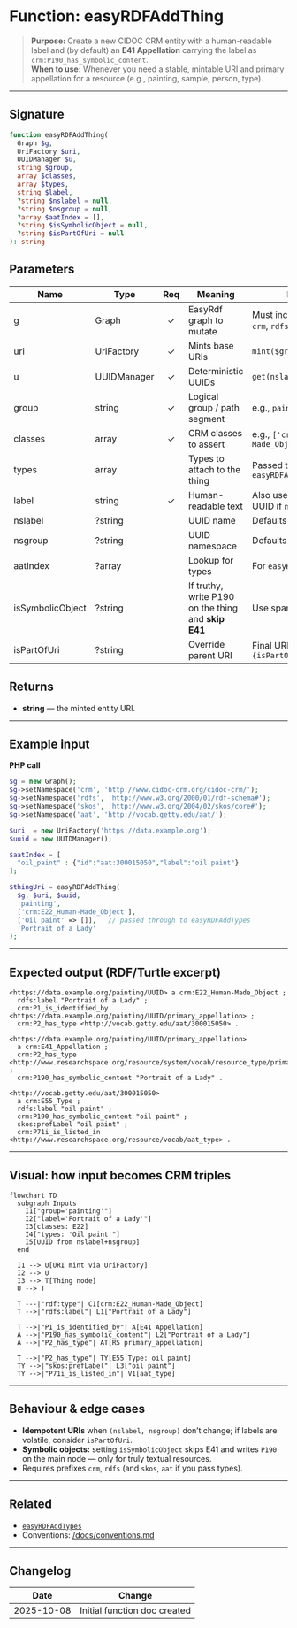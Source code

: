 # Function: easyRDFAddThing

> **Purpose:** Create a new CIDOC CRM entity with a human-readable label and (by default) an **E41 Appellation** carrying the label as `crm:P190_has_symbolic_content`.  
> **When to use:** Whenever you need a stable, mintable URI and primary appellation for a resource (e.g., painting, sample, person, type).

---

## Signature

```php
function easyRDFAddThing(
  Graph $g,
  UriFactory $uri,
  UUIDManager $u,
  string $group,
  array $classes,
  array $types,    
  string $label,    
  ?string $nslabel = null,    
  ?string $nsgroup = null,
  ?array $aatIndex = [],
  ?string $isSymbolicObject = null,
  ?string $isPartOfUri = null
): string
```

## Parameters

| Name | Type | Req | Meaning | Notes |
|---|---|:--:|---|---|
| g | Graph | ✓ | EasyRdf graph to mutate | Must include prefixes `crm`, `rdfs` |
| uri | UriFactory | ✓ | Mints base URIs | `mint($group, $uuid)` |
| u | UUIDManager | ✓ | Deterministic UUIDs | `get(nslabel, nsgroup)` |
| group | string | ✓ | Logical group / path segment | e.g., `painting`, `sample` |
| classes | array | ✓ | CRM classes to assert | e.g., `['crm:E22_Human-Made_Object']` |
| types | array |  | Types to attach to the thing | Passed to `easyRDFAddTypes` |
| label | string | ✓ | Human-readable text | Also used to seed UUID if `nslabel` null |
| nslabel | ?string |  | UUID name | Defaults to `label` |
| nsgroup | ?string |  | UUID namespace | Defaults to `group` |
| aatIndex | ?array |  | Lookup for types | For `easyRDFAddTypes` |
| isSymbolicObject | ?string |  | If truthy, write P190 on the thing and **skip E41** | Use sparingly |
| isPartOfUri | ?string |  | Override parent URI | Final URI: `{isPartOfUri}/{group}` |

## Returns
- **string** — the minted entity URI.

---

## Example input

**PHP call**
```php
$g = new Graph();
$g->setNamespace('crm', 'http://www.cidoc-crm.org/cidoc-crm/');
$g->setNamespace('rdfs', 'http://www.w3.org/2000/01/rdf-schema#');
$g->setNamespace('skos', 'http://www.w3.org/2004/02/skos/core#');
$g->setNamespace('aat', 'http://vocab.getty.edu/aat/');

$uri  = new UriFactory('https://data.example.org');
$uuid = new UUIDManager();

$aatIndex = [
  "oil_paint" : {"id":"aat:300015050","label":"oil paint"}
];

$thingUri = easyRDFAddThing(
  $g, $uri, $uuid,
  'painting',
  ['crm:E22_Human-Made_Object'],
  ['Oil paint' => []],   // passed through to easyRDFAddTypes
  'Portrait of a Lady'
);
```

---

## Expected output (RDF/Turtle excerpt)

```turtle
<https://data.example.org/painting/UUID> a crm:E22_Human-Made_Object ;
  rdfs:label "Portrait of a Lady" ;
  crm:P1_is_identified_by <https://data.example.org/painting/UUID/primary_appellation> ;
  crm:P2_has_type <http://vocab.getty.edu/aat/300015050> .

<https://data.example.org/painting/UUID/primary_appellation>
  a crm:E41_Appellation ;
  crm:P2_has_type <http://www.researchspace.org/resource/system/vocab/resource_type/primary_appellation> ;
  crm:P190_has_symbolic_content "Portrait of a Lady" .

<http://vocab.getty.edu/aat/300015050>
  a crm:E55_Type ;
  rdfs:label "oil paint" ;
  crm:P190_has_symbolic_content "oil paint" ;
  skos:prefLabel "oil paint" ;
  crm:P71i_is_listed_in <http://www.researchspace.org/resource/vocab/aat_type> .
```

---

## Visual: how input becomes CRM triples

```mermaid
flowchart TD
  subgraph Inputs
    I1["group='painting'"]
    I2["label='Portrait of a Lady'"]
    I3[classes: E22]
    I4["types: 'Oil paint'"]
    I5[UUID from nslabel+nsgroup]
  end

  I1 --> U[URI mint via UriFactory]
  I2 --> U
  I3 --> T[Thing node]
  U --> T

  T ---|"rdf:type"| C1[crm:E22_Human-Made_Object]
  T -->|"rdfs:label"| L1["Portrait of a Lady"]

  T -->|"P1_is_identified_by"| A[E41 Appellation]
  A -->|"P190_has_symbolic_content"| L2["Portrait of a Lady"]
  A -->|"P2_has_type"| AT[RS primary_appellation]

  T -->|"P2_has_type"| TY[E55 Type: oil paint]
  TY -->|"skos:prefLabel"| L3["oil paint"]
  TY -->|"P71i_is_listed_in"| V1[aat_type]
```

---

## Behaviour & edge cases

- **Idempotent URIs** when `(nslabel, nsgroup)` don’t change; if labels are volatile, consider `isPartOfUri`.
- **Symbolic objects:** setting `isSymbolicObject` skips E41 and writes `P190` on the main node — only for truly textual resources.
- Requires prefixes `crm`, `rdfs` (and `skos`, `aat` if you pass types).

---

## Related

- [`easyRDFAddTypes`](./easyRDFAddTypes.md)
- Conventions: [/docs/conventions.md](../conventions.md)

---

## Changelog

| Date       | Change |
|------------|--------|
| 2025-10-08 | Initial function doc created |
